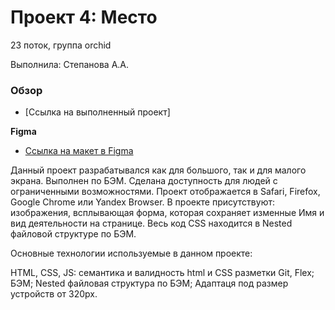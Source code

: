 # Проект 4: Место
23 поток, группа orchid

Выполнила: Степанова А.А.

### Обзор

* [Ссылка на выполненный проект]

**Figma**

* [Ссылка на макет в Figma](https://www.figma.com/file/2cn9N9jSkmxD84oJik7xL7/JavaScript.-Sprint-4?node-id=0%3A1)

Данный проект разрабатывался как для большого, так и для малого экрана. Выполнен по БЭМ. Сделана доступность для людей с ограниченными возможностями. Проект отображается в Safari, Firefox, Google Chrome или Yandex Browser. В проекте присутствуют: изображения, всплывающая форма, которая сохраняет изменные Имя и вид деятельности на странице. Весь код CSS находится в Nested файловой структуре по БЭМ.

Основные технологии используемые в данном проекте:

HTML, CSS, JS: семантика и валидность html и CSS разметки
Git, Flex;
БЭМ;
Nested файловая структура по БЭМ;
Адаптаця под размер устройств от 320px.

